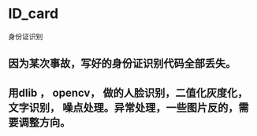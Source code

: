 # ID_card
身份证识别
## 因为某次事故，写好的身份证识别代码全部丢失。
## 用dlib ， opencv， 做的人脸识别，二值化灰度化， 文字识别， 噪点处理。异常处理，一些图片反的，需要调整方向。
